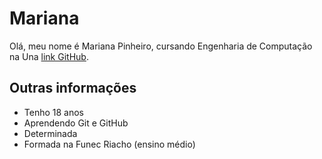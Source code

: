 # Mariana

Olá, meu nome é Mariana Pinheiro, cursando Engenharia de Computação na Una [link GitHub](https://github.com/Mariana470-del).

## Outras informações
- Tenho 18 anos
- Aprendendo Git e GitHub
- Determinada
- Formada na Funec Riacho (ensino médio)